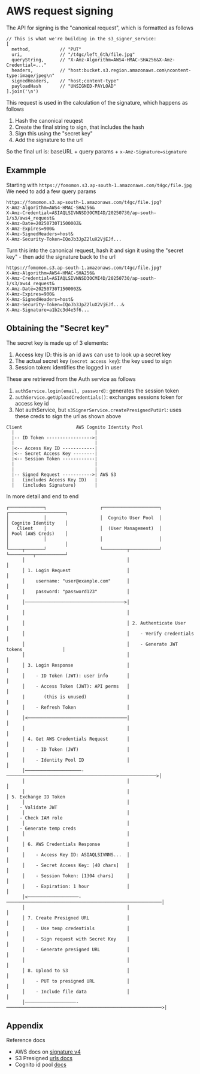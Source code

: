 # AWS request signing 

The API for signing is the "canonical request", which is formatted as follows 
```console 
// This is what we're building in the s3_signer_service:
[
  method,           // "PUT"
  uri,              // "/t4gc/left_6th/file.jpg"
  queryString,      // "X-Amz-Algorithm=AWS4-HMAC-SHA256&X-Amz-Credential=..."
  headers,          // "host:bucket.s3.region.amazonaws.com\ncontent-type:image/jpeg\n"
  signedHeaders,    // "host;content-type"
  payloadHash       // "UNSIGNED-PAYLOAD"
].join('\n')
```
This request is used in the calculation of the signature, which happens as follows 
1. Hash the canonical reuqest 
2. Create the final string to sign, that includes the hash
3. Sign this using the "secret key" 
4. Add the signature to the url 

So the final url is: baseURL + query params + `x-Amz-Signature=signature`

## Exammple 

Starting with `https://fomomon.s3.ap-south-1.amazonaws.com/t4gc/file.jpg`
We need to add a few query params
```
https://fomomon.s3.ap-south-1.amazonaws.com/t4gc/file.jpg?
X-Amz-Algorithm=AWS4-HMAC-SHA256&
X-Amz-Credential=ASIAQLSIVNNSD3OCMI4D/20250730/ap-south-1/s3/aws4_request&
X-Amz-Date=20250730T150000Z&
X-Amz-Expires=900&
X-Amz-SignedHeaders=host&
X-Amz-Security-Token=IQoJb3JpZ2luX2VjEJf...
```
Turn this into the canonical request, hash it and sign it using the "secret key" - then add the signature back to the url
```
https://fomomon.s3.ap-south-1.amazonaws.com/t4gc/file.jpg?
X-Amz-Algorithm=AWS4-HMAC-SHA256&
X-Amz-Credential=ASIAQLSIVNNSD3OCMI4D/20250730/ap-south-1/s3/aws4_request&
X-Amz-Date=20250730T150000Z&
X-Amz-Expires=900&
X-Amz-SignedHeaders=host&
X-Amz-Security-Token=IQoJb3JpZ2luX2VjEJf...&
X-Amz-Signature=a1b2c3d4e5f6...
```

## Obtaining the "Secret key" 

The secret key is made up of 3 elements: 
1. Access key ID: this is an id aws can use to look up a secret key 
2. The actual secret key (`secret access key`): the key used to sign 
3. Session token: identifies the logged in user 

These are retrieved from the Auth service as follows 
1. `authService.login(email, password)`: generates the session token
2. `authService.getUploadCredentials()`: exchanges sessions token for access key id
3. Not authService, but `s3SignerService.createPresignedPutUrl`: uses these creds to sign the url as shown above

```
Client                    AWS Cognito Identity Pool
  |                              |
  |-- ID Token ----------------->|
  |                              |
  |<-- Access Key ID ------------|
  |<-- Secret Access Key --------|
  |<-- Session Token ------------|
  |                              |
  |                              |
  |-- Signed Request ----------->| AWS S3
  |   (includes Access Key ID)   |
  |   (includes Signature)       |
```
In more detail and end to end 
```
┌─────────────┐                    ┌─────────────────────┐                    ┌─────────────────────┐
│             │                    │  Cognito User Pool  │                    │ Cognito Identity    │
│   Client    │                    │  (User Management)  │                    │ Pool (AWS Creds)    │
│             │                    │                     │                    │                     │
└─────┬───────┘                    └─────────┬───────────┘                    └─────────┬───────────┘
      │                                      │                                        │
      │ 1. Login Request                     │                                        │
      │    username: "user@example.com"      │                                        │
      │    password: "password123"           │                                        │
      │─────────────────────────────────────>│                                        │
      │                                      │                                        │
      │                                      │ 2. Authenticate User                   │
      │                                      │    - Verify credentials                │
      │                                      │    - Generate JWT tokens               │
      │                                      │                                        │
      │ 3. Login Response                    │                                        │
      │    - ID Token (JWT): user info       │                                        │
      │    - Access Token (JWT): API perms   │                                        │
      |       (this is unused)               |                                        |
      │    - Refresh Token                   │                                        │
      │<─────────────────────────────────────│                                        │
      │                                      │                                        │
      │ 4. Get AWS Credentials Request       │                                        │
      │    - ID Token (JWT)                  │                                        │
      │    - Identity Pool ID                │                                        │
      │─────────────────────-────────────────────────────────────────────────────────>│
      │                                      │                                        │
      │                                      │                                        │ 5. Exchange ID Token
      │                                      │                                        │    - Validate JWT
      │                                      │                                        │    - Check IAM role
      │                                      │                                        │    - Generate temp creds
      │                                      │                                        │
      │ 6. AWS Credentials Response          │                                        │
      │    - Access Key ID: ASIAQLSIVNNS...  │                                        │
      │    - Secret Access Key: [40 chars]   │                                        │
      │    - Session Token: [1304 chars]     │                                        │
      │    - Expiration: 1 hour              │                                        │
      │<───────────────────-──────────────────────────────────────────────────────────│
      │                                      │                                        │
      │ 7. Create Presigned URL              │                                        │
      │    - Use temp credentials            │                                        │
      │    - Sign request with Secret Key    │                                        │
      │    - Generate presigned URL          │                                        │
      │                                      │                                        │
      │ 8. Upload to S3                      │                                        │
      │    - PUT to presigned URL            │                                        │
      │    - Include file data               │                                        │
      │───────────────────-──────────────────────────────────────────────────────────>│
```
## Appendix 

Reference docs 
* AWS docs on [signature v4](https://docs.aws.amazon.com/IAM/latest/UserGuide/reference_sigv-create-signed-request.html)
* S3 Presigned [urls docs](https://docs.aws.amazon.com/AmazonS3/latest/userguide/ShareObjectPreSignedURL.html)
* Cognito id pool [docs](https://docs.aws.amazon.com/cognito/latest/developerguide/authentication.html)

